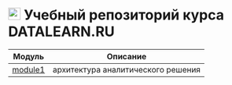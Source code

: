 # <img src="https://static.tildacdn.com/tild6564-6139-4461-b535-333162343736/logo_datalearn.svg" alt="drawing" width="25"/> Учебный репозиторий курса DATALEARN.RU 

Модуль|Описание
-|-
[module1](https://github.com/alexeiveselov92/DE-101/blob/main/module1/module1.md)|архитектура аналитического решения
